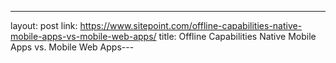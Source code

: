 ---
layout: post
link: https://www.sitepoint.com/offline-capabilities-native-mobile-apps-vs-mobile-web-apps/
title: Offline Capabilities  Native Mobile Apps vs. Mobile Web Apps---
